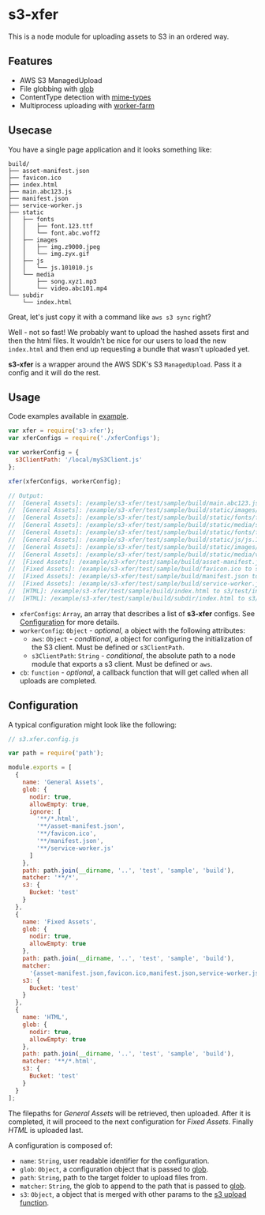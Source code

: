 # s3-xfer

This is a node module for uploading assets to S3 in an ordered way.

## Features

- AWS S3 ManagedUpload
- File globbing with [glob](https://github.com/isaacs/node-glob)
- ContentType detection with [mime-types](https://github.com/jshttp/mime-types)
- Multiprocess uploading with [worker-farm](https://github.com/rvagg/node-worker-farm)

## Usecase

You have a single page application and it looks something like:

```shell
build/
├── asset-manifest.json
├── favicon.ico
├── index.html
├── main.abc123.js
├── manifest.json
├── service-worker.js
├── static
│   ├── fonts
│   │   ├── font.123.ttf
│   │   └── font.abc.woff2
│   ├── images
│   │   ├── img.z9000.jpeg
│   │   └── img.zyx.gif
│   ├── js
│   │   └── js.101010.js
│   └── media
│       ├── song.xyz1.mp3
│       └── video.abc101.mp4
└── subdir
    └── index.html
```

Great, let's just copy it with a command like `aws s3 sync` right?

Well - not so fast! We probably want to upload the hashed assets first and then
the html files. It wouldn't be nice for our users to load the new `index.html`
and then end up requesting a bundle that wasn't uploaded yet.

**s3-xfer** is a wrapper around the AWS SDK's S3 `ManagedUpload`. Pass it
a config and it will do the rest.

## Usage

Code examples available in [example](./example).

```js
var xfer = require('s3-xfer');
var xferConfigs = require('./xferConfigs');

var workerConfig = {
  s3ClientPath: '/local/myS3Client.js'
};

xfer(xferConfigs, workerConfig);

// Output:
//  [General Assets]: /example/s3-xfer/test/sample/build/main.abc123.js to s3/test/main.abc123.js
//  [General Assets]: /example/s3-xfer/test/sample/build/static/images/img.zyx.gif to s3/test/static/images/img.zyx.gif
//  [General Assets]: /example/s3-xfer/test/sample/build/static/fonts/font.abc.woff2 to s3/test/static/fonts/font.abc.woff2
//  [General Assets]: /example/s3-xfer/test/sample/build/static/media/song.xyz1.mp3 to s3/test/static/media/song.xyz1.mp3
//  [General Assets]: /example/s3-xfer/test/sample/build/static/fonts/font.123.ttf to s3/test/static/fonts/font.123.ttf
//  [General Assets]: /example/s3-xfer/test/sample/build/static/js/js.101010.js to s3/test/static/js/js.101010.js
//  [General Assets]: /example/s3-xfer/test/sample/build/static/images/img.z9000.jpeg to s3/test/static/images/img.z9000.jpeg
//  [General Assets]: /example/s3-xfer/test/sample/build/static/media/video.abc101.mp4 to s3/test/static/media/video.abc101.mp4
//  [Fixed Assets]: /example/s3-xfer/test/sample/build/asset-manifest.json to s3/test/asset-manifest.json
//  [Fixed Assets]: /example/s3-xfer/test/sample/build/favicon.ico to s3/test/favicon.ico
//  [Fixed Assets]: /example/s3-xfer/test/sample/build/manifest.json to s3/test/manifest.json
//  [Fixed Assets]: /example/s3-xfer/test/sample/build/service-worker.js to s3/test/service-worker.js
//  [HTML]: /example/s3-xfer/test/sample/build/index.html to s3/test/index.html
//  [HTML]: /example/s3-xfer/test/sample/build/subdir/index.html to s3/test/subdir/index.html
```

- `xferConfigs`: `Array`, an array that describes a list of **s3-xfer** configs. See [Configuration](#Configuration) for more details.
- `workerConfig`: `Object` - *optional*, a object with the following attributes:
    - `aws`: `Object` - *conditional*, a object for configuring the
      initialization of the S3 client. Must be defined or `s3ClientPath`.
    - `s3ClientPath`: `String` - *conditional*, the absolute path to a
      node module that exports a s3 client. Must be defined or `aws`.
- `cb`: `function` - *optional*, a callback function that will get called when all uploads are completed.

## Configuration

A typical configuration might look like the following:

```javascript
// s3.xfer.config.js

var path = require('path');

module.exports = [
  {
    name: 'General Assets',
    glob: {
      nodir: true,
      allowEmpty: true,
      ignore: [
        '**/*.html',
        '**/asset-manifest.json',
        '**/favicon.ico',
        '**/manifest.json',
        '**/service-worker.js'
      ]
    },
    path: path.join(__dirname, '..', 'test', 'sample', 'build'),
    matcher: '**/*',
    s3: {
      Bucket: 'test'
    }
  },
  {
    name: 'Fixed Assets',
    glob: {
      nodir: true,
      allowEmpty: true
    },
    path: path.join(__dirname, '..', 'test', 'sample', 'build'),
    matcher:
      '{asset-manifest.json,favicon.ico,manifest.json,service-worker.js}',
    s3: {
      Bucket: 'test'
    }
  },
  {
    name: 'HTML',
    glob: {
      nodir: true,
      allowEmpty: true
    },
    path: path.join(__dirname, '..', 'test', 'sample', 'build'),
    matcher: '**/*.html',
    s3: {
      Bucket: 'test'
    }
  }
];
```

The filepaths for *General Assets* will be retrieved, then uploaded. After it is completed, it will proceed to the next configuration for *Fixed Assets*. Finally *HTML* is uploaded last.

A configuration is composed of:

- `name`: `String`, user readable identifier for the configuration.
- `glob`: `Object`, a configuration object that is passed to [glob](https://github.com/isaacs/node-glob).
- `path`: `String`, path to the target folder to upload files from.
- `matcher`: `String`, the glob to append to the path that is passed to [glob](https://github.com/isaacs/node-glob).
- `s3`: `Object`, a object that is merged with other params to the [s3 upload function](http://docs.aws.amazon.com/AWSJavaScriptSDK/latest/AWS/S3.html#upload-property).
